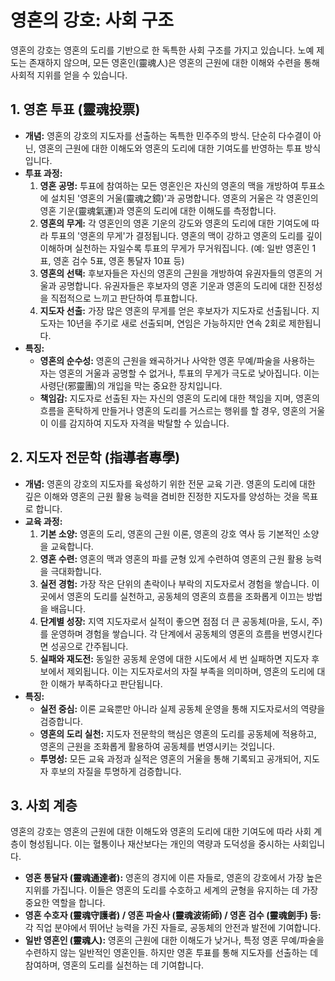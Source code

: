 # 영혼의 강호: 사회 구조

영혼의 강호는 영혼의 도리를 기반으로 한 독특한 사회 구조를 가지고 있습니다. 노예 제도는 존재하지 않으며, 모든 영혼인(靈魂人)은 영혼의 근원에 대한 이해와 수련을 통해 사회적 지위를 얻을 수 있습니다.

## 1. 영혼 투표 (靈魂投票)

*   **개념:** 영혼의 강호의 지도자를 선출하는 독특한 민주주의 방식. 단순히 다수결이 아닌, 영혼의 근원에 대한 이해도와 영혼의 도리에 대한 기여도를 반영하는 투표 방식입니다.
*   **투표 과정:**
    1.  **영혼 공명:** 투표에 참여하는 모든 영혼인은 자신의 영혼의 맥을 개방하여 투표소에 설치된 '영혼의 거울(靈魂之鏡)'과 공명합니다. 영혼의 거울은 각 영혼인의 영혼 기운(靈魂氣運)과 영혼의 도리에 대한 이해도를 측정합니다.
    2.  **영혼의 무게:** 각 영혼인의 영혼 기운의 강도와 영혼의 도리에 대한 기여도에 따라 투표의 '영혼의 무게'가 결정됩니다. 영혼의 맥이 강하고 영혼의 도리를 깊이 이해하며 실천하는 자일수록 투표의 무게가 무거워집니다. (예: 일반 영혼인 1표, 영혼 검수 5표, 영혼 통달자 10표 등)
    3.  **영혼의 선택:** 후보자들은 자신의 영혼의 근원을 개방하여 유권자들의 영혼의 거울과 공명합니다. 유권자들은 후보자의 영혼 기운과 영혼의 도리에 대한 진정성을 직접적으로 느끼고 판단하여 투표합니다.
    4.  **지도자 선출:** 가장 많은 영혼의 무게를 얻은 후보자가 지도자로 선출됩니다. 지도자는 10년을 주기로 새로 선출되며, 연임은 가능하지만 연속 2회로 제한됩니다.
*   **특징:**
    *   **영혼의 순수성:** 영혼의 근원을 왜곡하거나 사악한 영혼 무예/파술을 사용하는 자는 영혼의 거울과 공명할 수 없거나, 투표의 무게가 극도로 낮아집니다. 이는 사령단(邪靈團)의 개입을 막는 중요한 장치입니다.
    *   **책임감:** 지도자로 선출된 자는 자신의 영혼의 도리에 대한 책임을 지며, 영혼의 흐름을 혼탁하게 만들거나 영혼의 도리를 거스르는 행위를 할 경우, 영혼의 거울이 이를 감지하여 지도자 자격을 박탈할 수 있습니다.

## 2. 지도자 전문학 (指導者專學)

*   **개념:** 영혼의 강호의 지도자를 육성하기 위한 전문 교육 기관. 영혼의 도리에 대한 깊은 이해와 영혼의 근원 활용 능력을 겸비한 진정한 지도자를 양성하는 것을 목표로 합니다.
*   **교육 과정:**
    1.  **기본 소양:** 영혼의 도리, 영혼의 근원 이론, 영혼의 강호 역사 등 기본적인 소양을 교육합니다.
    2.  **영혼 수련:** 영혼의 맥과 영혼의 파를 균형 있게 수련하여 영혼의 근원 활용 능력을 극대화합니다.
    3.  **실전 경험:** 가장 작은 단위의 촌락이나 부락의 지도자로서 경험을 쌓습니다. 이곳에서 영혼의 도리를 실천하고, 공동체의 영혼의 흐름을 조화롭게 이끄는 방법을 배웁니다.
    4.  **단계별 성장:** 지역 지도자로서 실적이 좋으면 점점 더 큰 공동체(마을, 도시, 주)를 운영하며 경험을 쌓습니다. 각 단계에서 공동체의 영혼의 흐름을 번영시킨다면 성공으로 간주됩니다.
    5.  **실패와 재도전:** 동일한 공동체 운영에 대한 시도에서 세 번 실패하면 지도자 후보에서 제외됩니다. 이는 지도자로서의 자질 부족을 의미하며, 영혼의 도리에 대한 이해가 부족하다고 판단됩니다.
*   **특징:**
    *   **실전 중심:** 이론 교육뿐만 아니라 실제 공동체 운영을 통해 지도자로서의 역량을 검증합니다.
    *   **영혼의 도리 실천:** 지도자 전문학의 핵심은 영혼의 도리를 공동체에 적용하고, 영혼의 근원을 조화롭게 활용하여 공동체를 번영시키는 것입니다.
    *   **투명성:** 모든 교육 과정과 실적은 영혼의 거울을 통해 기록되고 공개되어, 지도자 후보의 자질을 투명하게 검증합니다.

## 3. 사회 계층

영혼의 강호는 영혼의 근원에 대한 이해도와 영혼의 도리에 대한 기여도에 따라 사회 계층이 형성됩니다. 이는 혈통이나 재산보다는 개인의 역량과 도덕성을 중시하는 사회입니다.

*   **영혼 통달자 (靈魂通達者):** 영혼의 경지에 이른 자들로, 영혼의 강호에서 가장 높은 지위를 가집니다. 이들은 영혼의 도리를 수호하고 세계의 균형을 유지하는 데 가장 중요한 역할을 합니다.
*   **영혼 수호자 (靈魂守護者) / 영혼 파술사 (靈魂波術師) / 영혼 검수 (靈魂劍手) 등:** 각 직업 분야에서 뛰어난 능력을 가진 자들로, 공동체의 안전과 발전에 기여합니다.
*   **일반 영혼인 (靈魂人):** 영혼의 근원에 대한 이해도가 낮거나, 특정 영혼 무예/파술을 수련하지 않는 일반적인 영혼인들. 하지만 영혼 투표를 통해 지도자를 선출하는 데 참여하며, 영혼의 도리를 실천하는 데 기여합니다.
